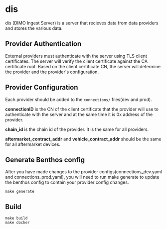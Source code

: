 # dis

dis (DIMO Ingest Server) is a server that recieves data from data providers and stores the various data.

## Provider Authentication

External providers must authenticate with the server using TLS client certificates. 
The server will verify the client certificate against the CA certificate root.
Based on the client certificate CN, the server will determine the provider and the provider's configuration.

## Provider Configuration

Each provider should be added to the `connections/` files(dev and prod).

**connectionID** is the CN of the client certificate that the provider will use to authenticate with the server and at the same time it is 0x address of the provider.

**chain_id** is the chain id of the provider. It is the same for all providers.

**aftermarket_contract_addr** and **vehicle_contract_addr** should be the same for all aftermarket devices.

## Generate Benthos config

After you have made changes to the provider configs(connections_dev.yaml and connections_prod.yaml), you will
need to run make generate to update the benthos config to contain your provider config changes.

```shell
make generate
```

## Build

```shell
make build
make docker
```
